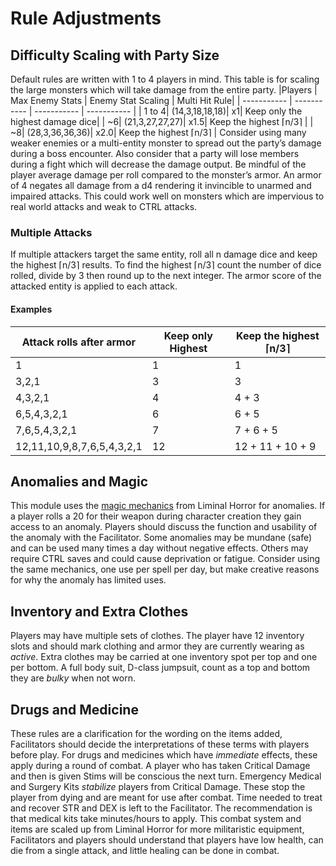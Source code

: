 # Rule Adjustments

## Difficulty Scaling with Party Size

Default rules are written with 1 to 4 players in mind.
This table is for scaling the large monsters which will take damage from the entire party.
|Players | Max Enemy Stats | Enemy Stat Scaling | Multi Hit Rule|
| ----------- | ----------- | ----------- | ----------- |
| 1 to 4|  (14,3,18,18,18)|  x1|  Keep only the highest damage dice|
| ~6|  (21,3,27,27,27)|  x1.5|  Keep the highest ⌈n/3⌉ |
| ~8|  (28,3,36,36,36)|  x2.0|  Keep the highest ⌈n/3⌉ |
Consider using many weaker enemies or a multi-entity monster to spread out the party’s damage during a boss encounter. Also consider that a party will lose members during a fight which will decrease the damage output.
Be mindful of the player average damage per roll compared to the monster’s armor. An armor of 4 negates all damage from a d4 rendering it invincible to unarmed and impaired attacks. This could work well on monsters which are impervious to real world attacks and weak to CTRL attacks.

### Multiple Attacks

If multiple attackers target the same entity, roll all n damage dice and keep the highest ⌈n/3⌉ results. To find the highest ⌈n/3⌉ count the number of dice rolled, divide by 3 then round up to the next integer. The armor score of the attacked entity is applied to each attack.

#### Examples

| Attack rolls after armor | Keep only Highest |  Keep the highest ⌈n/3⌉ |
| ----------- | ----------- | ----------- |
| 1 | 1 | 1 |
| 3,2,1 | 3 | 3 |
| 4,3,2,1 | 4 | 4 + 3 |
| 6,5,4,3,2,1 | 6 | 6 + 5 |
| 7,6,5,4,3,2,1 | 7 | 7 + 6 + 5 |
| 12,11,10,9,8,7,6,5,4,3,2,1 | 12 | 12 + 11 + 10 + 9 |

## Anomalies and Magic

This module uses the [magic mechanics](https://goblinarchives.github.io/LiminalHorror/Liminal%20Horror%20System/Magic/) from Liminal Horror for anomalies. If a player rolls a 20 for their weapon during character creation they gain access to an anomaly. Players should discuss the function and usability of the anomaly with the Facilitator. Some anomalies may be mundane (safe) and can be used many times a day without negative effects. Others may require CTRL saves and could cause deprivation or fatigue. Consider using the same mechanics, one use per spell per day, but make creative reasons for why the anomaly has limited uses.

## Inventory and Extra Clothes

Players may have multiple sets of clothes. The player have 12 inventory slots and should mark clothing and armor they are currently wearing as *active*. Extra clothes may be carried at one inventory spot per top and one per bottom. A full body suit, D-class jumpsuit, count as a top and bottom they are *bulky* when not worn.

## Drugs and Medicine

These rules are a clarification for the wording on the items added, Facilitators should decide the interpretations of these terms with players before play. For drugs and medicines which have *immediate* effects, these apply during a round of combat. A player who has taken Critical Damage and then is given Stims will be conscious the next turn. Emergency Medical and Surgery Kits *stabilize* players from Critical Damage. These stop the player from dying and are meant for use after combat. Time needed to treat and recover STR and DEX is left to the Facilitator. The recommendation is that medical kits take minutes/hours to apply. This combat system and items are scaled up from Liminal Horror for more militaristic equipment, Facilitators and players should understand that players have low health, can die from a single attack, and little healing can be done in combat.
